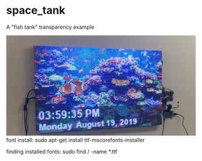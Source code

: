 # space_tank
A "fish tank" transparency example

<img src="/images/fish_tank_screenshot.jpeg">
font install:
sudo apt-get install ttf-mscorefonts-installer

finding installed fonts:
sudo find / -name *.ttf


